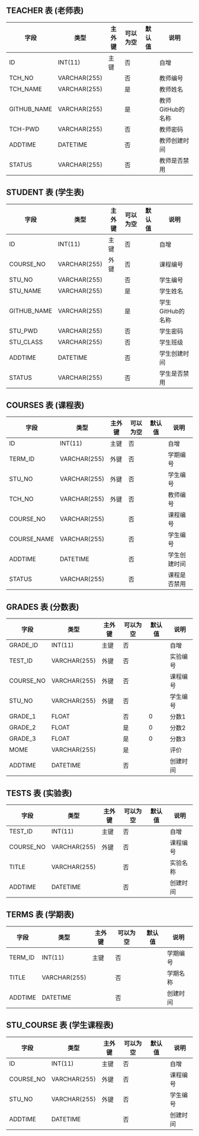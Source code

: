## TEACHER 表 (老师表)

字段| 类型| 主外键 | 可以为空|默认值|说明|
---|---|---|---|---|---|
ID | INT(11)| 主键|否||自增|
TCH_NO | VARCHAR(255)| |否||教师编号|
TCH_NAME | VARCHAR(255)| |是||教师姓名|
GITHUB_NAME | VARCHAR(255)| |是||教师GitHub的名称|
TCH-PWD | VARCHAR(255)| |否||教师密码|
ADDTIME | DATETIME| |否||教师创建时间|
STATUS | VARCHAR(255)| |否||教师是否禁用|

## STUDENT 表 (学生表)

字段| 类型| 主外键 | 可以为空|默认值|说明|
---|---|---|---|---|---|
ID | INT(11)| 主键|否||自增|
COURSE_NO|VARCHAR(255)|外键|否||课程编号|
STU_NO | VARCHAR(255)| |否||学生编号|
STU_NAME | VARCHAR(255)| |是||学生姓名|
GITHUB_NAME | VARCHAR(255)| |是||学生GitHub的名称|
STU_PWD | VARCHAR(255)| |否||学生密码|
STU_CLASS | VARCHAR(255)| |否||学生班级|
ADDTIME | DATETIME| |否||学生创建时间|
STATUS | VARCHAR(255)| |否||学生是否禁用|

## COURSES 表 (课程表)

字段| 类型| 主外键 | 可以为空|默认值|说明|
---|---|---|---|---|---|
ID | INT(11)| 主键|否||自增|
TERM_ID|VARCHAR(255)|外键|否||学期编号|
STU_NO|VARCHAR(255)|外键|否||学生编号|
TCH_NO|VARCHAR(255)|外键|否||教师编号|
COURSE_NO|VARCHAR(255)||否||课程编号|
COURSE_NAME | VARCHAR(255)| |否||学生编号|
ADDTIME | DATETIME| |否||学生创建时间|
STATUS | VARCHAR(255)| |否||课程是否禁用|

## GRADES 表 (分数表)

字段| 类型| 主外键 | 可以为空|默认值|说明|
---|---|---|---|---|---|
GRADE_ID | INT(11)| 主键|否||自增|
TEST_ID|VARCHAR(255)|外键|否||实验编号|
COURSE_NO|VARCHAR(255)|外键|否||课程编号|
STU_NO|VARCHAR(255)|外键|否||学生编号|
GRADE_1|FLOAT||否|0|分数1|
GRADE_2 | FLOAT| |是|0|分数2|
GRADE_3 | FLOAT| |是|0|分数3|
MOME | VARCHAR(255)| |是||评价|
ADDTIME | DATETIME| |否||创建时间|

## TESTS 表 (实验表)

字段| 类型| 主外键 | 可以为空|默认值|说明|
---|---|---|---|---|---|
TEST_ID | INT(11)| 主键|否||自增|
COURSE_NO|VARCHAR(255)|外键|否||课程编号|
TITLE|VARCHAR(255)||否||实验名称|
ADDTIME | DATETIME| |否||创建时间|

## TERMS 表 (学期表)

字段| 类型| 主外键 | 可以为空|默认值|说明|
---|---|---|---|---|---|
TERM_ID | INT(11)| 主键|否||学期编号|
TITLE|VARCHAR(255)||否||学期名称|
ADDTIME | DATETIME| |否||创建时间|

## STU_COURSE 表 (学生课程表)

字段| 类型| 主外键 | 可以为空|默认值|说明|
---|---|---|---|---|---|
ID | INT(11)| 主键|否||自增|
COURSE_NO|VARCHAR(255)|外键|否||课程编号|
STU_NO|VARCHAR(255)|外键|否||学生编号|
ADDTIME | DATETIME| |否||创建时间|
